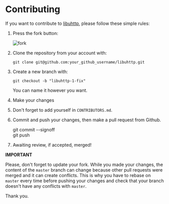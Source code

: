 Contributing
================================================================================

If you want to contribute to [libuhttp](https://github.com/zhaojh329/libuhttp), please follow these simple rules:

1. Press the fork button:

    ![fork](http://oi58.tinypic.com/jj2trm.jpg)

2. Clone the repository from your account with:

    ```
    git clone git@github.com:your_github_username/libuhttp.git
    ```

3. Create a new branch with:

    ```
    git checkout -b "libuhttp-1-fix"
    ```
    You can name it however you want.

4. Make your changes

5. Don't forget to add yourself in `CONTRIBUTORS.md`.

6. Commit and push your changes, then make a pull request from Github.

    git commit --signoff  
    git push
    
7. Awaiting review, if accepted, merged!

**IMPORTANT**

Please, don't forget to update your fork. While you made your changes, 
the content of the `master` branch can change because other pull requests 
were merged and it can create conflicts. This is why you have to rebase 
on `master` every time before pushing your changes and check that your 
branch doesn't have any conflicts with `master`.

Thank you.